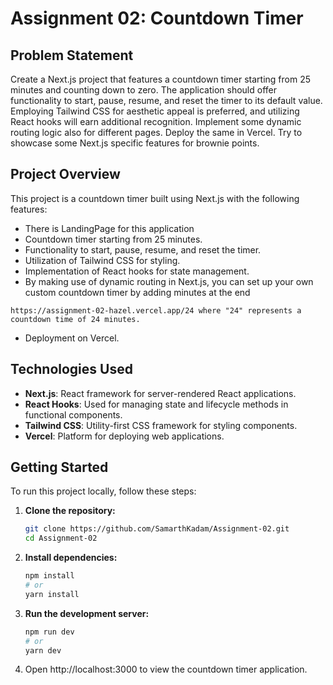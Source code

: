 # Assignment 02: Countdown Timer

## Problem Statement

Create a Next.js project that features a countdown timer starting from 25 minutes and counting down to zero. The application should offer functionality to start, pause, resume, and reset the timer to its default value. Employing Tailwind CSS for aesthetic appeal is preferred, and utilizing React hooks will earn additional recognition. Implement some dynamic routing logic also for different pages. Deploy the same in Vercel. Try to showcase some Next.js specific features for brownie points.

## Project Overview

This project is a countdown timer built using Next.js with the following features:

- There is LandingPage for this application
- Countdown timer starting from 25 minutes.
- Functionality to start, pause, resume, and reset the timer.
- Utilization of Tailwind CSS for styling.
- Implementation of React hooks for state management.
- By making use of dynamic routing in Next.js, you can set up your own custom countdown timer by adding  minutes at the end
 ```
 https://assignment-02-hazel.vercel.app/24 where "24" represents a countdown time of 24 minutes.

 ```
- Deployment on Vercel.

## Technologies Used

- **Next.js**: React framework for server-rendered React applications.
- **React Hooks**: Used for managing state and lifecycle methods in functional components.
- **Tailwind CSS**: Utility-first CSS framework for styling components.
- **Vercel**: Platform for deploying web applications.


## Getting Started

To run this project locally, follow these steps:

1. **Clone the repository:**

   ```bash
   git clone https://github.com/SamarthKadam/Assignment-02.git
   cd Assignment-02

2. **Install dependencies:**
   ```bash
   npm install
   # or
   yarn install

3. **Run the development server:**
   ```bash
   npm run dev
   # or
   yarn dev

4. Open http://localhost:3000 to view the countdown timer application.